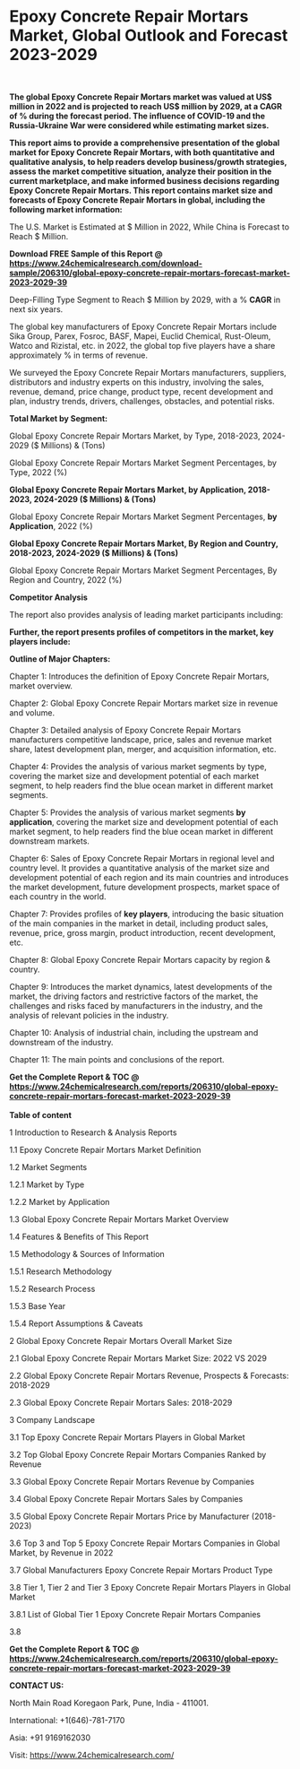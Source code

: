 <h1>Epoxy Concrete Repair Mortars Market, Global Outlook and Forecast 2023-2029</h1><br/><p><strong>The global Epoxy Concrete Repair Mortars market was valued at US$ million in 2022 and is projected to reach US$ million by 2029, at a <strong>CAGR</strong> of % during the forecast period. The influence of COVID-19 and the Russia-Ukraine War were considered while estimating market sizes.</strong></p><p><strong>This report aims to provide a comprehensive presentation of the global market for Epoxy Concrete Repair Mortars, with both quantitative and qualitative analysis, to help readers develop business/growth strategies, assess the market competitive situation, analyze their position in the current marketplace, and make informed business decisions regarding Epoxy Concrete Repair Mortars. This report contains market size and forecasts of Epoxy Concrete Repair Mortars in global, including the following market information:</strong></p><p>The U.S. Market is Estimated at $ Million in 2022, While China is Forecast to Reach $ Million.</p><div><b>Download FREE Sample of this Report @ <a href="https://www.24chemicalresearch.com/download-sample/206310/global-epoxy-concrete-repair-mortars-forecast-market-2023-2029-39">https://www.24chemicalresearch.com/download-sample/206310/global-epoxy-concrete-repair-mortars-forecast-market-2023-2029-39</a></b></div><p>Deep-Filling Type Segment to Reach $ Million by 2029, with a % <strong>CAGR</strong> in next six years.</p><p>The global key manufacturers of Epoxy Concrete Repair Mortars include Sika Group, Parex, Fosroc, BASF, Mapei, Euclid Chemical, Rust-Oleum, Watco and Rizistal, etc. in 2022, the global top five players have a share approximately % in terms of revenue.</p><p>We surveyed the Epoxy Concrete Repair Mortars manufacturers, suppliers, distributors and industry experts on this industry, involving the sales, revenue, demand, price change, product type, recent development and plan, industry trends, drivers, challenges, obstacles, and potential risks.</p><p><strong>Total Market by Segment:</strong></p><p>Global Epoxy Concrete Repair Mortars Market, by Type, 2018-2023, 2024-2029 ($ Millions) & (Tons)</p><p>Global Epoxy Concrete Repair Mortars Market Segment Percentages, by Type, 2022 (%)</p><p><strong>Global Epoxy Concrete Repair Mortars Market, <strong>by Application</strong>, 2018-2023, 2024-2029 ($ Millions) & (Tons)</strong></p><p>Global Epoxy Concrete Repair Mortars Market Segment Percentages, <strong>by Application</strong>, 2022 (%)</p><p><strong>Global Epoxy Concrete Repair Mortars Market, By Region and Country, 2018-2023, 2024-2029 ($ Millions) & (Tons)</strong></p><p>Global Epoxy Concrete Repair Mortars Market Segment Percentages, By Region and Country, 2022 (%)</p><p><strong>Competitor Analysis</strong></p><p>The report also provides analysis of leading market participants including:</p><p><strong>Further, the report presents profiles of competitors in the market, <strong>key players</strong> include:</strong></p><p><strong>Outline of Major Chapters:</strong></p><p>Chapter 1: Introduces the definition of Epoxy Concrete Repair Mortars, market overview.</p><p>Chapter 2: Global Epoxy Concrete Repair Mortars market size in revenue and volume.</p><p>Chapter 3: Detailed analysis of Epoxy Concrete Repair Mortars manufacturers competitive landscape, price, sales and revenue market share, latest development plan, merger, and acquisition information, etc.</p><p>Chapter 4: Provides the analysis of various market segments by type, covering the market size and development potential of each market segment, to help readers find the blue ocean market in different market segments.</p><p>Chapter 5: Provides the analysis of various market segments <strong>by application</strong>, covering the market size and development potential of each market segment, to help readers find the blue ocean market in different downstream markets.</p><p>Chapter 6: Sales of Epoxy Concrete Repair Mortars in regional level and country level. It provides a quantitative analysis of the market size and development potential of each region and its main countries and introduces the market development, future development prospects, market space of each country in the world.</p><p>Chapter 7: Provides profiles of <strong>key players</strong>, introducing the basic situation of the main companies in the market in detail, including product sales, revenue, price, gross margin, product introduction, recent development, etc.</p><p>Chapter 8: Global Epoxy Concrete Repair Mortars capacity by region & country.</p><p>Chapter 9: Introduces the market dynamics, latest developments of the market, the driving factors and restrictive factors of the market, the challenges and risks faced by manufacturers in the industry, and the analysis of relevant policies in the industry.</p><p>Chapter 10: Analysis of industrial chain, including the upstream and downstream of the industry.</p><p>Chapter 11: The main points and conclusions of the report.</p><div><b>Get the Complete Report & TOC @ <a href="https://www.24chemicalresearch.com/reports/206310/global-epoxy-concrete-repair-mortars-forecast-market-2023-2029-39">https://www.24chemicalresearch.com/reports/206310/global-epoxy-concrete-repair-mortars-forecast-market-2023-2029-39</a></b></div><br><b>Table of content</b><p>1 Introduction to Research & Analysis Reports<br />
 
  1.1 Epoxy Concrete Repair Mortars Market Definition<br />
 
  1.2 Market Segments<br />
 
  1.2.1 Market by Type<br />
 
  1.2.2 Market by Application<br />
 
  1.3 Global Epoxy Concrete Repair Mortars Market Overview<br />
 
  1.4 Features & Benefits of This Report<br />
 
  1.5 Methodology & Sources of Information<br />
 
  1.5.1 Research Methodology<br />
 
  1.5.2 Research Process<br />
 
  1.5.3 Base Year<br />
 
  1.5.4 Report Assumptions & Caveats<br />
 
 2 Global Epoxy Concrete Repair Mortars Overall Market Size<br />
 
  2.1 Global Epoxy Concrete Repair Mortars Market Size: 2022 VS 2029<br />
 
  2.2 Global Epoxy Concrete Repair Mortars Revenue, Prospects & Forecasts: 2018-2029<br />
 
  2.3 Global Epoxy Concrete Repair Mortars Sales: 2018-2029<br />
 
 3 Company Landscape<br />
 
  3.1 Top Epoxy Concrete Repair Mortars Players in Global Market<br />
 
  3.2 Top Global Epoxy Concrete Repair Mortars Companies Ranked by Revenue<br />
 
  3.3 Global Epoxy Concrete Repair Mortars Revenue by Companies<br />
 
  3.4 Global Epoxy Concrete Repair Mortars Sales by Companies<br />
 
  3.5 Global Epoxy Concrete Repair Mortars Price by Manufacturer (2018-2023)<br />
 
  3.6 Top 3 and Top 5 Epoxy Concrete Repair Mortars Companies in Global Market, by Revenue in 2022<br />
 
  3.7 Global Manufacturers Epoxy Concrete Repair Mortars Product Type<br />
 
  3.8 Tier 1, Tier 2 and Tier 3 Epoxy Concrete Repair Mortars Players in Global Market<br />
 
  3.8.1 List of Global Tier 1 Epoxy Concrete Repair Mortars Companies<br />
 
  3.8<br><div><b>Get the Complete Report & TOC @ <a href="https://www.24chemicalresearch.com/reports/206310/global-epoxy-concrete-repair-mortars-forecast-market-2023-2029-39">https://www.24chemicalresearch.com/reports/206310/global-epoxy-concrete-repair-mortars-forecast-market-2023-2029-39</a></b></div></p>
 
 <b>CONTACT US:</b><br>
 
 North Main Road Koregaon Park, Pune, India - 411001.<br/>
 
 International: +1(646)-781-7170<br/>
 
 Asia: +91 9169162030<br/>
 
 Visit: <a href="https://www.24chemicalresearch.com/">https://www.24chemicalresearch.com/</a>
 
 <br>